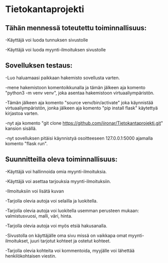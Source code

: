 # Tietokantaprojekti

## Tähän mennessä toteutettu toiminnallisuus:


 -Käyttäjä voi luoda tunnuksen sivustolle
 
 -Käyttäjä voi luoda myynti-ilmoituksen sivustolle


 ## Sovelluksen testaus:

 -Luo haluamaasi paikkaan hakemisto sovellusta varten.
 
 -mene hakemistoon komentoikkunalla ja tämän jälkeen aja komento "python3 -m venv venv", joka asentaa hakemistoon virtuaaliympäristön.
 
 -Tämän jälkeen aja komento "source venv/bin/activate" joka käynnistää virtuaaliympäristön, jonka jälkeen aja komento "pip install flask" käytettyä kirjastoa varten.

 -nyt aja komento "git clone https://github.com/iironar/Tietokantaprojekti.git" kansion sisällä.

 -nyt sovelluksen pitäisi käynnistyä osoitteeseen 127.0.0.1:5000 ajamalla komento "flask run".
 


## Suunnitteilla oleva toiminnallisuus:


 -Käyttäjä voi hallinnoida omia myynti-ilmoituksia.
 
 -Käyttäjä voi asettaa tarjouksia myynti-ilmoituksiin.
 
 -Ilmoituksiin voi lisätä kuvan
 
 -Tarjolla olevia autoja voi selailla ja luokitella.
 
 -Tarjolla olevia autoja voi luokitella usemman perusteen mukaan: valmistusvuosi, malli, väri, hinta.
 
 -Tarjolla olevia autoja voi myös etsiä hakusanalla.
 
 -Sivustolla on käyttäjälle oma sivu missä on vaikkapa omat myynti-ilmoitukset, juuri tarjotut kohteet ja ostetut kohteet.

 -Tarjolla olevia kohteita voi kommentoida, myyjälle voi lähettää henkilökohtaisen viestin.
 
 
